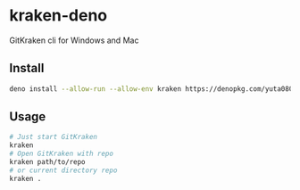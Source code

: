 # kraken-deno

GitKraken cli for Windows and Mac

## Install

```sh
deno install --allow-run --allow-env kraken https://denopkg.com/yuta0801/kraken-deno/index.ts
```

## Usage

```sh
# Just start GitKraken
kraken
# Open GitKraken with repo
kraken path/to/repo
# or current directory repo
kraken .
```
